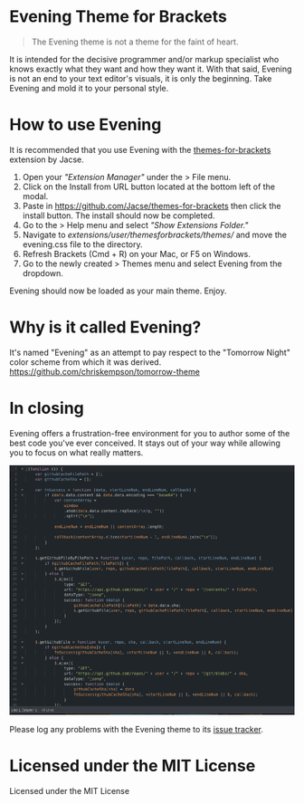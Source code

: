 Evening Theme for Brackets
===========================

> The Evening theme is not a theme for the faint of heart.

It is intended for the decisive programmer and/or markup specialist who knows exactly what they want and how they want it.
With that said, Evening is not an end to your text editor's visuals, it is only the beginning. Take Evening and mold it to your personal style.

# How to use Evening

It is recommended that you use Evening with the [themes-for-brackets](https://github.com/Jacse/themes-for-brackets) extension by Jacse.

1. Open your *"Extension Manager"* under the > File menu.
2. Click on the Install from URL button located at the bottom left of the modal.
3. Paste in <https://github.com/Jacse/themes-for-brackets> then click the install button. The install should now be completed.
4. Go to the > Help menu and select *"Show Extensions Folder."*
5. Navigate to *extensions/user/themesforbrackets/themes/* and move the evening.css file to the directory.
6. Refresh Brackets (Cmd + R) on your Mac, or F5 on Windows.
7. Go to the newly created > Themes menu and select Evening from the dropdown.

Evening should now be loaded as your main theme. Enjoy.

# Why is it called Evening?

It's named "Evening" as an attempt to pay respect to the "Tomorrow Night" color scheme from which it was derived.
<https://github.com/chriskempson/tomorrow-theme>

# In closing

Evening offers a frustration-free environment for you to author some of the best code you've ever conceived. It stays out of your way while allowing you to focus on what really matters.

![Full screen mode](/images/evening-fullscreen.png)

Please log any problems with the Evening theme to its [issue tracker](https://github.com/johnamiahford/brackets-evening-theme/issues).

# Licensed under the MIT License

Licensed under the MIT License
